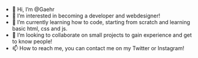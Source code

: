 - 👋 Hi, I’m @Gaehr
- 👀 I’m interested in becoming a developer and webdesigner! 
- 🌱 I’m currently learning how to code, starting from scratch and learning basic html, css and js. 
- 💞️ I’m looking to collaborate on small projects to gain experience and get to know people! 
- 📫 How to reach me, you can contact me on my Twitter or Instagram! 

<!---
Gaehr/Gaehr is a ✨ special ✨ repository because its `README.md` (this file) appears on your GitHub profile.
You can click the Preview link to take a look at your changes.
--->
